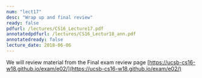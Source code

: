 ```yaml
---
num: "lect17"
desc: "Wrap up and final review"
ready: false
pdfurl: /lectures/CS16_Lecture17.pdf
annotatedpdfurl: /lectures/CS16_Lectur18_ann.pdf
annotatedready: false
lecture_date: 2018-06-06
---
```


We will review material from the Final exam review page
[https://ucsb-cs16-w18.github.io/exam/e02/](https://ucsb-cs16-w18.github.io/exam/e02/)
